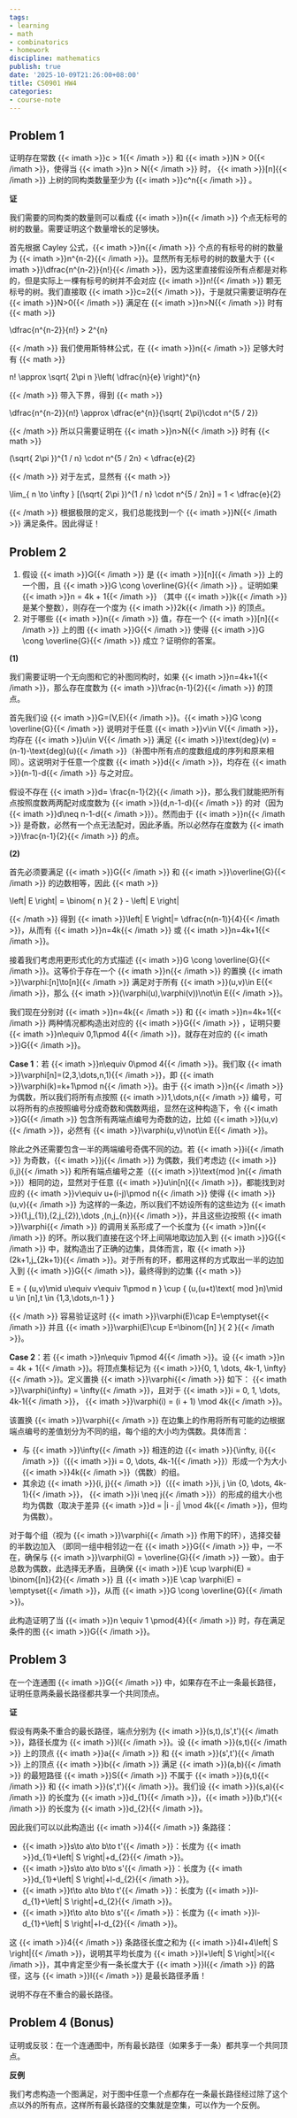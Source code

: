 ```yaml
---
tags:
- learning
- math
- combinatorics
- homework
discipline: mathematics
publish: true
date: '2025-10-09T21:26:00+08:00'
title: CS0901 HW4
categories:
- course-note
---
```

## Problem 1

证明存在常数 {{< imath >}}c > 1{{< /imath >}} 和 {{< imath >}}N > 0{{< /imath >}}，使得当 {{< imath >}}n > N{{< /imath >}} 时， {{< imath >}}[n]{{< /imath >}} 上树的同构类数量至少为 {{< imath >}}c^n{{< /imath >}} 。

**证**

我们需要的同构类的数量则可以看成 {{< imath >}}n{{< /imath >}} 个点无标号的树的数量。需要证明这个数量增长的足够快。

首先根据 Cayley 公式，{{< imath >}}n{{< /imath >}} 个点的有标号的树的数量为 {{< imath >}}n^{n-2}{{< /imath >}}。显然所有无标号的树的数量大于 {{< imath >}}\dfrac{n^{n-2}}{n!}{{< /imath >}}，因为这里直接假设所有点都是对称的，但是实际上一棵有标号的树并不会对应 {{< imath >}}n!{{< /imath >}} 颗无标号的树。我们直接取 {{< imath >}}c=2{{< /imath >}}，于是就只需要证明存在 {{< imath >}}N>0{{< /imath >}} 满足在 {{< imath >}}n>N{{< /imath >}} 时有
{{< math >}}

\dfrac{n^{n-2}}{n!} > 2^{n}

{{< /math >}}
我们使用斯特林公式，在 {{< imath >}}n{{< /imath >}} 足够大时有
{{< math >}}

n! \approx \sqrt{ 2\pi n }\left( \dfrac{n}{e} \right)^{n}

{{< /math >}}
带入下界，得到
{{< math >}}

\dfrac{n^{n-2}}{n!} \approx \dfrac{e^{n}}{\sqrt{ 2\pi}\cdot n^{5 / 2}}

{{< /math >}}
所以只需要证明在 {{< imath >}}n>N{{< /imath >}} 时有
{{< math >}}

(\sqrt{ 2\pi })^{1 / n} \cdot n^{5 / 2n} < \dfrac{e}{2}

{{< /math >}}
对于左式，显然有
{{< math >}}

\lim_{ n \to \infty } [(\sqrt{ 2\pi })^{1 / n} \cdot n^{5 / 2n}] = 1 < \dfrac{e}{2}

{{< /math >}}
根据极限的定义，我们总能找到一个 {{< imath >}}N{{< /imath >}} 满足条件。因此得证！

## Problem 2

1. 假设 {{< imath >}}G{{< /imath >}} 是 {{< imath >}}[n]{{< /imath >}} 上的一个图，且 {{< imath >}}G \cong \overline{G}{{< /imath >}} 。证明如果 {{< imath >}}n = 4k + 1{{< /imath >}} （其中 {{< imath >}}k{{< /imath >}} 是某个整数），则存在一个度为 {{< imath >}}2k{{< /imath >}} 的顶点。
2. 对于哪些 {{< imath >}}n{{< /imath >}} 值，存在一个 {{< imath >}}[n]{{< /imath >}} 上的图 {{< imath >}}G{{< /imath >}} 使得 {{< imath >}}G \cong \overline{G}{{< /imath >}} 成立？证明你的答案。

**(1)**

我们需要证明一个无向图和它的补图同构时，如果 {{< imath >}}n=4k+1{{< /imath >}}，那么存在度数为 {{< imath >}}\frac{n-1}{2}{{< /imath >}} 的顶点。

首先我们设 {{< imath >}}G=(V,E){{< /imath >}}。{{< imath >}}G \cong \overline{G}{{< /imath >}} 说明对于任意 {{< imath >}}v\in V{{< /imath >}}，均存在 {{< imath >}}u\in V{{< /imath >}} 满足 {{< imath >}}\text{deg}(v) = (n-1)-\text{deg}(u){{< /imath >}}（补图中所有点的度数组成的序列和原来相同）。这说明对于任意一个度数 {{< imath >}}d{{< /imath >}}，均存在 {{< imath >}}(n-1)-d{{< /imath >}} 与之对应。

假设不存在 {{< imath >}}d= \frac{n-1}{2}{{< /imath >}}，那么我们就能把所有点按照度数两两配对成度数为 {{< imath >}}(d,n-1-d){{< /imath >}} 的对（因为 {{< imath >}}d\neq n-1-d{{< /imath >}}）。然而由于 {{< imath >}}n{{< /imath >}} 是奇数，必然有一个点无法配对，因此矛盾。所以必然存在度数为 {{< imath >}}\frac{n-1}{2}{{< /imath >}} 的点。

**(2)**

首先必须要满足 {{< imath >}}G{{< /imath >}} 和 {{< imath >}}\overline{G}{{< /imath >}} 的边数相等，因此
{{< math >}}

\left| E \right| = \binom{ n }{ 2 }  - \left| E \right| 

{{< /math >}}
得到 {{< imath >}}\left| E \right|= \dfrac{n(n-1)}{4}{{< /imath >}}，从而有 {{< imath >}}n=4k{{< /imath >}} 或 {{< imath >}}n=4k+1{{< /imath >}}。

接着我们考虑用更形式化的方式描述 {{< imath >}}G \cong \overline{G}{{< /imath >}}。这等价于存在一个 {{< imath >}}n{{< /imath >}} 的置换 {{< imath >}}\varphi:[n]\to[n]{{< /imath >}} 满足对于所有 {{< imath >}}(u,v)\in E{{< /imath >}}，那么 {{< imath >}}(\varphi(u),\varphi(v))\not\in E{{< /imath >}}。

我们现在分别对 {{< imath >}}n=4k{{< /imath >}} 和 {{< imath >}}n=4k+1{{< /imath >}} 两种情况都构造出对应的 {{< imath >}}G{{< /imath >}} ，证明只要 {{< imath >}}n\equiv 0,1\pmod 4{{< /imath >}}，就存在对应的 {{< imath >}}G{{< /imath >}}。

**Case 1**：若 {{< imath >}}n\equiv 0\pmod 4{{< /imath >}}。我们取 {{< imath >}}\varphi[n]=(2,3,\dots,n,1){{< /imath >}}，即 {{< imath >}}\varphi(k)=k+1\pmod n{{< /imath >}}。由于 {{< imath >}}n{{< /imath >}} 为偶数，所以我们将所有点按照 {{< imath >}}1,\dots,n{{< /imath >}} 编号，可以将所有的点按照编号分成奇数和偶数两组，显然在这种构造下，令 {{< imath >}}G{{< /imath >}} 包含所有两端点编号为奇数的边，比如 {{< imath >}}(u,v){{< /imath >}}，必然有 {{< imath >}}\varphi(u,v)\not\in E{{< /imath >}}。

除此之外还需要包含一半的两端编号奇偶不同的边。若 {{< imath >}}i{{< /imath >}} 为奇数，{{< imath >}}j{{< /imath >}} 为偶数，我们考虑边 {{< imath >}}(i,j){{< /imath >}} 和所有端点编号之差（{{< imath >}}\text{mod }n{{< /imath >}}）相同的边，显然对于任意 {{< imath >}}u\in[n]{{< /imath >}}，都能找到对应的 {{< imath >}}v\equiv u+(i-j)\pmod n{{< /imath >}} 使得 {{< imath >}}(u,v){{< /imath >}} 为这样的一条边，所以我们不妨设所有的这些边为 {{< imath >}}(1,j_{1}),(2,j_{2}),\dots ,(n,j_{n}){{< /imath >}}，并且这些边按照 {{< imath >}}\varphi{{< /imath >}} 的调用关系形成了一个长度为 {{< imath >}}n{{< /imath >}} 的环。所以我们直接在这个环上间隔地取边加入到 {{< imath >}}G{{< /imath >}} 中，就构造出了正确的边集，具体而言，取 {{< imath >}}(2k+1,j_{2k+1}){{< /imath >}}。对于所有的环，都用这样的方式取出一半的边加入到 {{< imath >}}G{{< /imath >}}，最终得到的边集
{{< math >}}

E = \{ (u,v)\mid u\equiv v\equiv 1\pmod  n \} \cup \{ (u,(u+t)\text{ mod }n)\mid u \in [n],t \in \{1,3,\dots,n-1  \} \}

{{< /math >}}
容易验证这时 {{< imath >}}\varphi(E)\cap E=\emptyset{{< /imath >}} 并且 {{< imath >}}\varphi(E)\cup E=\binom{[n] }{ 2 }{{< /imath >}}。

**Case 2**：若 {{< imath >}}n\equiv 1\pmod 4{{< /imath >}}。设 {{< imath >}}n = 4k + 1{{< /imath >}}。将顶点集标记为 {{< imath >}}\{0, 1, \dots, 4k-1, \infty\}{{< /imath >}}。定义置换 {{< imath >}}\varphi{{< /imath >}} 如下： {{< imath >}}\varphi(\infty) = \infty{{< /imath >}}，且对于 {{< imath >}}i = 0, 1, \dots, 4k-1{{< /imath >}}， {{< imath >}}\varphi(i) = (i + 1) \mod 4k{{< /imath >}}。 

该置换 {{< imath >}}\varphi{{< /imath >}} 在边集上的作用将所有可能的边根据端点编号的差值划分为不同的组，每个组的大小均为偶数。具体而言： 
- 与 {{< imath >}}\infty{{< /imath >}} 相连的边 {{< imath >}}\{\infty, i\}{{< /imath >}}（{{< imath >}}i = 0, \dots, 4k-1{{< /imath >}}）形成一个为大小 {{< imath >}}4k{{< /imath >}}（偶数）的组。 
- 其余边 {{< imath >}}\{i, j\}{{< /imath >}}（{{< imath >}}i, j \in \{0, \dots, 4k-1\}{{< /imath >}}， {{< imath >}}i \neq j{{< /imath >}}）的形成的组大小也均为偶数（取决于差异 {{< imath >}}d = |i - j| \mod 4k{{< /imath >}}，但均为偶数）。 

对于每个组（视为 {{< imath >}}\varphi{{< /imath >}} 作用下的环），选择交替的半数边加入 （即同一组中相邻边一在 {{< imath >}}G{{< /imath >}} 中，一不在，确保与 {{< imath >}}\varphi(G) = \overline{G}{{< /imath >}} 一致）。由于总数为偶数，此选择无矛盾，且确保 {{< imath >}}E \cup \varphi(E) = \binom{[n]}{2}{{< /imath >}} 且 {{< imath >}}E \cap \varphi(E) = \emptyset{{< /imath >}}，从而 {{< imath >}}G \cong \overline{G}{{< /imath >}}。 

此构造证明了当 {{< imath >}}n \equiv 1 \pmod{4}{{< /imath >}} 时，存在满足条件的图 {{< imath >}}G{{< /imath >}}。

## Problem 3

在一个连通图 {{< imath >}}G{{< /imath >}} 中，如果存在不止一条最长路径，证明任意两条最长路径都共享一个共同顶点。

**证**

假设有两条不重合的最长路径，端点分别为 {{< imath >}}(s,t),(s',t'){{< /imath >}}，路径长度为 {{< imath >}}l{{< /imath >}}。设 {{< imath >}}(s,t){{< /imath >}} 上的顶点 {{< imath >}}a{{< /imath >}} 和 {{< imath >}}(s',t'){{< /imath >}} 上的顶点 {{< imath >}}b{{< /imath >}} 满足 {{< imath >}}(a,b){{< /imath >}} 的最短路径 {{< imath >}}S{{< /imath >}} 不属于 {{< imath >}}(s,t){{< /imath >}} 和 {{< imath >}}(s',t'){{< /imath >}}。我们设 {{< imath >}}(s,a){{< /imath >}} 的长度为 {{< imath >}}d_{1}{{< /imath >}}，{{< imath >}}(b,t'){{< /imath >}} 的长度为 {{< imath >}}d_{2}{{< /imath >}}。

因此我们可以以此构造出 {{< imath >}}4{{< /imath >}} 条路径：
- {{< imath >}}s\to a\to b\to t'{{< /imath >}}：长度为 {{< imath >}}d_{1}+\left| S \right|+d_{2}{{< /imath >}}。
- {{< imath >}}s\to a\to b\to s'{{< /imath >}}：长度为 {{< imath >}}d_{1}+\left| S \right|+l-d_{2}{{< /imath >}}。
- {{< imath >}}t\to a\to b\to t'{{< /imath >}}：长度为 {{< imath >}}l-d_{1}+\left| S \right|+d_{2}{{< /imath >}}。
- {{< imath >}}t\to a\to b\to s'{{< /imath >}}：长度为 {{< imath >}}l-d_{1}+\left| S \right|+l-d_{2}{{< /imath >}}。

这 {{< imath >}}4{{< /imath >}} 条路径长度之和为 {{< imath >}}4l+4\left| S \right|{{< /imath >}}，说明其平均长度为 {{< imath >}}l+\left| S \right|>l{{< /imath >}}，其中肯定至少有一条长度大于 {{< imath >}}l{{< /imath >}} 的路径，这与 {{< imath >}}l{{< /imath >}} 是最长路径矛盾！

说明不存在不重合的最长路径。

## Problem 4 (Bonus)

证明或反驳：在一个连通图中，所有最长路径（如果多于一条）都共享一个共同顶点。

**反例**

我们考虑构造一个图满足，对于图中任意一个点都存在一条最长路径经过除了这个点以外的所有点，这样所有最长路径的交集就是空集，可以作为一个反例。

